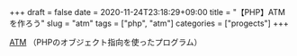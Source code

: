 +++
draft = false
date = 2020-11-24T23:18:29+09:00
title = "【PHP】ATMを作ろう"
slug = "atm"
tags = ["php", "atm"]
categories = ["progects"]
+++

[ATM](https://github.com/yamaneco05/atm)
（PHPのオブジェクト指向を使ったプログラム）